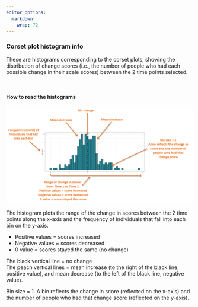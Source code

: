 ```yaml
---
editor_options: 
  markdown: 
    wrap: 72
---
```


### Corset plot histogram info

These are histograms corresponding to the corset plots, showing the
distribution of change scores (i.e., the number of people who had each possible
change in their scale scores) between the 2 time points selected.    

<br/>  

#### How to read the histograms    

<img src="images/corset-histogram-how-to.png" width="550">  

<br/>  

The histogram plots the range of the change in scores between the 2 time
points along the x-axis and the frequency of individuals that fall into
each bin on the y-axis.

-   Positive values = scores increased  
-   Negative values = scores decreased  
-   0 value = scores stayed the same (no change)

The black vertical line = no change  
The peach vertical lines = mean increase (to the right of the black
line, positive value), and mean decrease (to the left of the black line,
negative value).  

Bin size = 1. A bin reflects the change in score (reflected on the x-axis) and 
the number of people who had that change score (reflected on the y-axis).    




